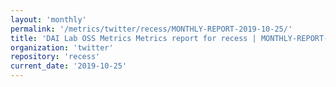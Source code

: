 ```yaml
---
layout: 'monthly'
permalink: '/metrics/twitter/recess/MONTHLY-REPORT-2019-10-25/'
title: 'DAI Lab OSS Metrics Metrics report for recess | MONTHLY-REPORT-2019-10-25'
organization: 'twitter'
repository: 'recess'
current_date: '2019-10-25'
---
```

